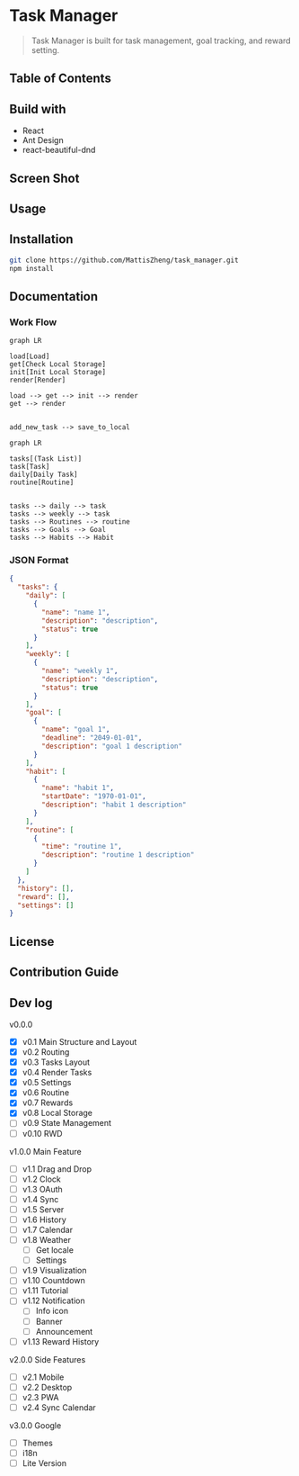 # Task Manager

> Task Manager is built for task management, goal tracking, and reward setting.

## Table of Contents

## Build with

- React
- Ant Design
- react-beautiful-dnd

## Screen Shot

## Usage

## Installation

```bash
git clone https://github.com/MattisZheng/task_manager.git
npm install
```

## Documentation

### Work Flow

```mermaid
graph LR

load[Load]
get[Check Local Storage]
init[Init Local Storage]
render[Render]

load --> get --> init --> render
get --> render


add_new_task --> save_to_local

```

```mermaid
graph LR

tasks[(Task List)]
task[Task]
daily[Daily Task]
routine[Routine]


tasks --> daily --> task
tasks --> weekly --> task
tasks --> Routines --> routine
tasks --> Goals --> Goal
tasks --> Habits --> Habit
```

### JSON Format

```json
{
  "tasks": {
    "daily": [
      {
        "name": "name 1",
        "description": "description",
        "status": true
      }
    ],
    "weekly": [
      {
        "name": "weekly 1",
        "description": "description",
        "status": true
      }
    ],
    "goal": [
      {
        "name": "goal 1",
        "deadline": "2049-01-01",
        "description": "goal 1 description"
      }
    ],
    "habit": [
      {
        "name": "habit 1",
        "startDate": "1970-01-01",
        "description": "habit 1 description"
      }
    ],
    "routine": [
      {
        "time": "routine 1",
        "description": "routine 1 description"
      }
    ]
  },
  "history": [],
  "reward": [],
  "settings": []
}
```

## License

## Contribution Guide

## Dev log

v0.0.0

- [x] v0.1 Main Structure and Layout
- [x] v0.2 Routing
- [x] v0.3 Tasks Layout
- [x] v0.4 Render Tasks
- [x] v0.5 Settings
- [x] v0.6 Routine
- [x] v0.7 Rewards
- [x] v0.8 Local Storage
- [ ] v0.9 State Management
- [ ] v0.10 RWD

v1.0.0 Main Feature

- [ ] v1.1 Drag and Drop
- [ ] v1.2 Clock
- [ ] v1.3 OAuth
- [ ] v1.4 Sync
- [ ] v1.5 Server
- [ ] v1.6 History
- [ ] v1.7 Calendar
- [ ] v1.8 Weather
  - [ ] Get locale
  - [ ] Settings
- [ ] v1.9 Visualization
- [ ] v1.10 Countdown
- [ ] v1.11 Tutorial
- [ ] v1.12 Notification
  - [ ] Info icon
  - [ ] Banner
  - [ ] Announcement
- [ ] v1.13 Reward History

v2.0.0 Side Features

- [ ] v2.1 Mobile
- [ ] v2.2 Desktop
- [ ] v2.3 PWA
- [ ] v2.4 Sync Calendar

v3.0.0 Google

- [ ] Themes
- [ ] i18n
- [ ] Lite Version
